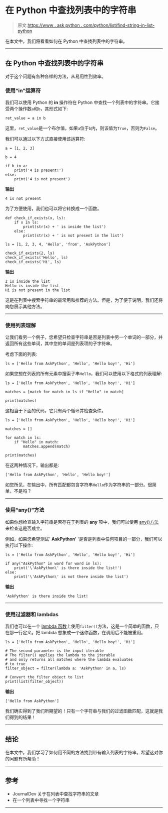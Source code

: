 # 在 Python 中查找列表中的字符串

> 原文:[https://www . ask python . com/python/list/find-string-in-list-python](https://www.askpython.com/python/list/find-string-in-list-python)

在本文中，我们将看看如何在 Python 中查找列表中的字符串。

* * *

## 在 Python 中查找列表中的字符串

对于这个问题有各种各样的方法，从易用性到效率。

### 使用“in”运算符

我们可以使用 Python 的 **in** 操作符在 Python 中查找一个列表中的字符串。它接受两个操作数`a`和`b`，其形式如下:

```
ret_value = a in b

```

这里，`ret_value`是一个布尔值，如果`a`位于`b`内，则该值为`True`，否则为`False`。

我们可以通过以下方式直接使用该运算符:

```
a = [1, 2, 3]

b = 4

if b in a:
    print('4 is present!')
else:
    print('4 is not present')

```

**输出**

```
4 is not present

```

为了方便使用，我们也可以将它转换成一个函数。

```
def check_if_exists(x, ls):
    if x in ls:
        print(str(x) + ' is inside the list')
    else:
        print(str(x) + ' is not present in the list')

ls = [1, 2, 3, 4, 'Hello', 'from', 'AskPython']

check_if_exists(2, ls)
check_if_exists('Hello', ls)
check_if_exists('Hi', ls)

```

**输出**

```
2 is inside the list
Hello is inside the list
Hi is not present in the list

```

这是在列表中搜索字符串的最常用和推荐的方法。但是，为了便于说明，我们还将向您展示其他方法。

* * *

### 使用列表理解

让我们看另一个例子，您希望只检查字符串是否是列表中另一个单词的一部分，并返回所有这些单词，其中您的单词是列表项的子字符串。

考虑下面的列表:

```
ls = ['Hello from AskPython', 'Hello', 'Hello boy!', 'Hi']

```

如果您想在列表的所有元素中搜索子串`Hello`，我们可以使用以下格式的列表理解:

```
ls = ['Hello from AskPython', 'Hello', 'Hello boy!', 'Hi']

matches = [match for match in ls if "Hello" in match]

print(matches)

```

这相当于下面的代码，它只有两个循环并检查条件。

```
ls = ['Hello from AskPython', 'Hello', 'Hello boy!', 'Hi']

matches = []

for match in ls:
    if "Hello" in match:
        matches.append(match)

print(matches)

```

在这两种情况下，输出都是:

```
['Hello from AskPython', 'Hello', 'Hello boy!']

```

如您所见，在输出中，所有匹配都包含字符串`Hello`作为字符串的一部分。很简单，不是吗？

* * *

### 使用“any()”方法

如果你想检查输入字符串是否存在于列表的 **any** 项中，我们可以使用 [any()方法](https://www.askpython.com/python/built-in-methods/any-method-in-python)来检查这是否成立。

例如，如果您希望测试' **AskPython'** '是否是列表中任何项目的一部分，我们可以执行以下操作:

```
ls = ['Hello from AskPython', 'Hello', 'Hello boy!', 'Hi']

if any("AskPython" in word for word in ls):
    print('\'AskPython\' is there inside the list!')
else:
    print('\'AskPython\' is not there inside the list')

```

**输出**

```
'AskPython' is there inside the list!

```

* * *

### 使用过滤器和 lambdas

我们也可以在一个 [lambda 函数](https://www.askpython.com/python/python-lambda-anonymous-function)上使用`filter()`方法，这是一个简单的函数，只在那一行定义。把 lambda 想象成一个迷你函数，在调用后不能被重用。

```
ls = ['Hello from AskPython', 'Hello', 'Hello boy!', 'Hi']

# The second parameter is the input iterable
# The filter() applies the lambda to the iterable
# and only returns all matches where the lambda evaluates
# to true
filter_object = filter(lambda a: 'AskPython' in a, ls)

# Convert the filter object to list
print(list(filter_object))

```

**输出**

```
['Hello from AskPython']

```

我们确实得到了我们所期望的！只有一个字符串与我们的过滤函数匹配，这就是我们得到的结果！

* * *

## 结论

在本文中，我们学习了如何用不同的方法找到带有输入列表的字符串。希望这对你的问题有所帮助！

* * *

## 参考

*   JournalDev 关于在列表中查找字符串的文章
*   在一个列表中寻找一个字符串

* * *